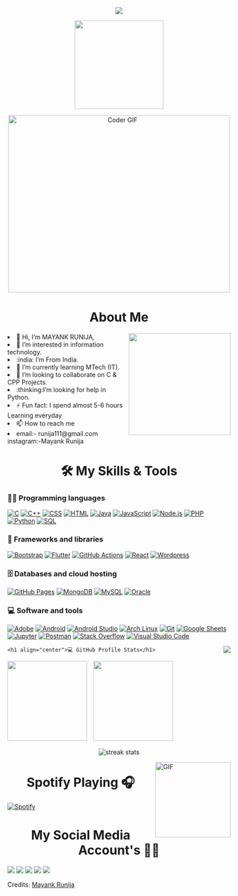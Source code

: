 <!--![Ruthless _ ✓](https://user-images.githubusercontent.com/84033122/124388998-e8c79880-dd02-11eb-8a83-be924d66e7e4.gif) -->

<p align="center">
  <img src="https://readme-typing-svg.herokuapp.com/?size=45&color=D98E14&vCenter=true&height=100&lines=+++++++Welcome!!!!!;hello+I'am.....;Mayank+Runija+;I'am+a+Student;I'am+a+Developer+">
</p>
<!-- <p>
https://readme-typing-svg.herokuapp.com?size=35&color=D98E14&vCenter=true&height=100&lines=+Welcome!!!!!;hello+I'am+Mayank+Runija+;I'am+a+Student;I'am+a+Developer+(https://git.io/typing-svg)</p> -->
<p align="left">
<p align="center">
  <img src="https://github.com/thompsonemerson/thompsonemerson/raw/master/cover-thompson.png" height="200"/>
<!-- </p><p align="center">

  <img src="https://user-images.githubusercontent.com/84033122/124388998-e8c79880-dd02-11eb-8a83-be924d66e7e4.gif" alt="Coder GIF" width="700" height="400">
  
</p> -->
<p align="center">

  <img src="https://media.giphy.com/media/SWoSkN6DxTszqIKEqv/giphy.gif" alt="Coder GIF" width="500" height="400">
  
</p>
<!-- <hr> -->
<p>

<h1 align="center">About  Me</h1> <img align='right' src="https://media.giphy.com/media/M9gbBd9nbDrOTu1Mqx/giphy.gif" width="230">
<li> 👋 Hi, I’m MAYANK RUNIJA,</li>
<li> 👀 I’m interested in information technology.</li>
<li> :india: I’m From India.</li>
<li> 🌱 I’m currently learning MTech (IT).</li>
<li> 💞️ I’m looking to collaborate on C & CPP Projects.</li>
<li> :thinking:I’m looking for help in Python.</li>
<li>⚡  Fun fact: I spend almost 5-6 hours Learning everyday</li>
<li> 📫 How to reach me </li>
<li>email:- runija111@gmail.com</li>
instagram:-Mayank Runija

</p>

<h1 align="center">🛠️ My Skills & Tools</h1>




### 👨‍💻 Programming languages

<p>
   <a href=""><img alt="C" src="https://custom-icon-badges.herokuapp.com/badge/C-03599C.svg?logo=c-in-hexagon&logoColor=white"></a>
    <a href=""><img alt="C++" src="https://custom-icon-badges.herokuapp.com/badge/C++-9C033A.svg?logo=cpp2&logoColor=white"></a>
    <a href=""><img alt="CSS" src="https://img.shields.io/badge/CSS-1572B6.svg?logo=css3&logoColor=white"></a>
    <a href=""><img alt="HTML" src="https://img.shields.io/badge/HTML-E34F26.svg?logo=html5&logoColor=white"></a>
    <a href=""><img alt="Java" src="https://img.shields.io/badge/Java-007396.svg?logo=java&logoColor=white"></a>
    <a href=""><img alt="JavaScript" src="https://img.shields.io/badge/JavaScript-F7DF1E.svg?logo=javascript&logoColor=black"></a>
    <a href=""><img alt="Node.js" src="https://img.shields.io/badge/Node.js-43853D.svg?logo=node.js&logoColor=white"></a>
    <a href=""><img alt="PHP" src="https://img.shields.io/badge/PHP-777BB4.svg?logo=php&logoColor=white"></a>
    <a href=""><img alt="Python" src="https://img.shields.io/badge/Python-14354C.svg?logo=python&logoColor=white"></a>
    <a href=""><img alt="SQL" src="https://custom-icon-badges.herokuapp.com/badge/SQL-025E8C.svg?logo=database&logoColor=white"></a>
    
</p>

### 🧰 Frameworks and libraries

<p>
    <a href="#"><img alt="Bootstrap" src="https://img.shields.io/badge/Bootstrap-7952B3.svg?logo=bootstrap&logoColor=white"></a>
    <a href="#"><img alt="Flutter" src="https://img.shields.io/badge/Flutter-02569B.svg?logo=flutter&logoColor=white"></a>
    <a href="#"><img alt="GitHub Actions" src="https://img.shields.io/badge/GitHub%20Actions-2671E5.svg?logo=github%20actions&logoColor=white"></a>
    <a href="#"><img alt="React" src="https://img.shields.io/badge/React-20232a.svg?logo=react&logoColor=%2361DAFB"></a>
    <a href="#"><img alt="Wordpress" src="https://img.shields.io/badge/Wordpress-21759B?logo=wordpress&logoColor=white"></a>
    
</p>

### 🗄️ Databases and cloud hosting

<p>
    <a href="#"><img alt="GitHub Pages" src="https://img.shields.io/badge/GitHub%20Pages-327FC7.svg?logo=github&logoColor=white"></a>
    <a href="#"><img alt="MongoDB" src ="https://img.shields.io/badge/MongoDB-4ea94b.svg?logo=mongodb&logoColor=white"></a>
    <a href="#"><img alt="MySQL" src="https://img.shields.io/badge/MySQL-00f.svg?logo=mysql&logoColor=white"></a>
    <a href="#"><img alt="Oracle" src ="https://img.shields.io/badge/Oracle-F00000.svg?logo=oracle&logoColor=white"></a>
   
</p>

### 💻 Software and tools

<p>
    <a href="#"><img alt="Adobe" src="https://img.shields.io/badge/Adobe-FF0000.svg?logo=adobe&logoColor=white"></a>
    <a href="#"><img alt="Android" src="https://img.shields.io/badge/Android-3DDC84?logo=android&logoColor=white"></a>
    <a href="#"><img alt="Android Studio" src="https://img.shields.io/badge/Android%20Studio-008678.svg?logo=android-studio&logoColor=white"></a>
    <a href="#"><img alt="Arch Linux" src="https://img.shields.io/badge/Arch%20Linux-1793D1.svg?logo=arch-linux&logoColor=white"></a>
    <a href="#"><img alt="Git" src="https://img.shields.io/badge/Git-F05033.svg?logo=git&logoColor=white"></a>
    <a href="#"><img alt="Google Sheets" src="https://img.shields.io/badge/Google%20Sheets-34A853.svg?logo=google%20sheets&logoColor=white"></a>
    <a href="#"><img alt="Jupyter" src="https://img.shields.io/badge/Jupyter-F37626.svg?logo=Jupyter&logoColor=white"></a>
    <a href="#"><img alt="Postman" src="https://img.shields.io/badge/Postman-FF6C37?logo=postman&logoColor=white"></a>
    <a href="#"><img alt="Stack Overflow" src="https://img.shields.io/badge/-Stack%20Overflow-FE7A16?logo=stack-overflow&logoColor=white"></a>
    <a href="#"><img alt="Visual Studio Code" src="https://img.shields.io/badge/Visual%20Studio%20Code-0078d7.svg?logo=visual-studio-code&logoColor=white"></a>
</p>

<!-- Github stats-->
<div>
  <p align="center">
<!--  <img src="https://media.giphy.com/media/8UHRm5oY4k4FDxq5QG/giphy.gif" width="30px" alt="GitHub-Status"/>&nbsp;<img src="https://media.giphy.com/media/8UHRm5oY4k4FDxq5QG/giphy.gif" width="30px" alt="GitHub-Status"/></p> 
   -->
    <img align="right" src="http://estruyf-github.azurewebsites.net/api/VisitorHit?user=Bgstatic&repo=Bgstatic&countColorcountColor&countColor=%237B1E7B"/>

    <h1 align="center">💻 GitHub Profile Stats</h1>
  <span align="left">
  <img height="180em" src="https://github-readme-stats-eight-theta.vercel.app/api?username=MayankRunija&show_icons=true&theme=algolia&include_all_commits=true&count_private=true"/>
    </span>
  <span style="margin-left: 10px;";>
  <img height="180em" src="https://github-readme-stats-eight-theta.vercel.app/api/top-langs/?username=MayankRunija&layout=compact&langs_count=8&theme=algolia"/>
    </span>
<p align="center">
  <img alt="streak stats" src="https://github-readme-streak-stats.herokuapp.com/?user=mayankrunija&theme=highcontrast" /> 
   </p>
</div>

 


<!-- <hr>
<p align="center">
  <a>
   <!-- <img height="150" width="175" src="https://github.com/JayantGoel001/JayantGoel001/blob/master/PNG/left.png">-->
<!--     <img align="center" src="https://github-readme-streak-stats.herokuapp.com/?user=MayankRunija8&theme=dark&hide_border=true"/> -->
   <!-- <img height="150" width="175" src="https://github.com/JayantGoel001/JayantGoel001/blob/master/PNG/right.png">
 </a> 
</p> -->


<img align="right" alt="GIF" height="170px" src="https://media.giphy.com/media/J5B1Y8QZnzXXbLQIBu/giphy.gif" />

<h1 align="center">  Spotify Playing 🎧 </h1>
 

[![Spotify](https://novatorem.bgstatic.vercel.app/api/spotify)](https://open.spotify.com/user/315k4nuqofr7ckh7bacggvsu2ita)




<h1 align="center"> My Social Media Account's 📍📍</h1>
 <p>
<a href="https://github.com/MayankRunija"><img src="https://img.shields.io/badge/MayankRunija-black?logo=github&style=flat-square"/></a>
<a href="https://www.linkedin.com/in/mayank-runija-444111205/"><img src="https://img.shields.io/badge/MayankRunija-blue?logo=linkedin&style=flat-square"></a>
<a href="https://instagram.com/mayank.runija18"><img src="https://img.shields.io/badge/MayankRunija?logo=instagram&style=flat-square"/></a>
<a href="mailto:runija111@gmail.com"><img src="https://img.shields.io/badge/runija111@gmail.com-red?logo=gmail&style=flat-square"/></a>
<a href="https://twitter.com/runijamayank"><img src="https://img.shields.io/badge/MayankRunija-blue?logo=twitter&style=flat-square"/></a>
</p>




Credits: [Mayank Runija](https://github.com/mayankrunija)
